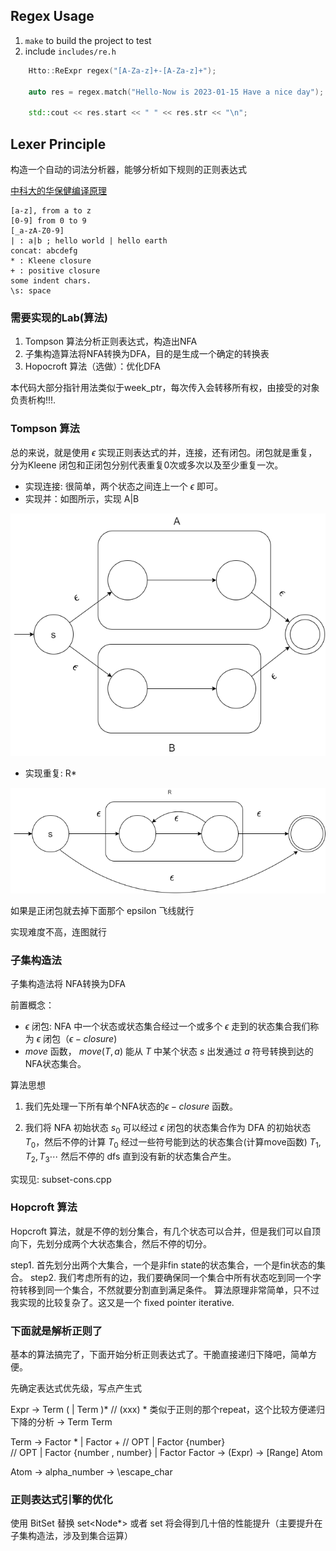 ## Regex Usage 
1. `make` to build the project to test
2. include `includes/re.h`
```cpp
    Htto::ReExpr regex("[A-Za-z]+-[A-Za-z]+");
    
    auto res = regex.match("Hello-Now is 2023-01-15 Have a nice day");

    std::cout << res.start << " " << res.str << "\n";
```

## Lexer Principle
构造一个自动的词法分析器，能够分析如下规则的正则表达式

[中科大的华保健编译原理](https://www.bilibili.com/video/BV16h411X7JY/?spm_id_from=333.999.0.0)

```
[a-z], from a to z
[0-9] from 0 to 9
[_a-zA-Z0-9] 
| : a|b ; hello world | hello earth
concat: abcdefg
* : Kleene closure
+ : positive closure
some indent chars.
\s: space
```

### 需要实现的Lab(算法)
1. Tompson 算法分析正则表达式，构造出NFA
2. 子集构造算法将NFA转换为DFA，目的是生成一个确定的转换表
3. Hopocroft 算法（选做）：优化DFA

本代码大部分指针用法类似于week_ptr，每次传入会转移所有权，由接受的对象负责析构!!!.


### Tompson 算法
总的来说，就是使用 $\epsilon$ 实现正则表达式的并，连接，还有闭包。闭包就是重复，分为Kleene 闭包和正闭包分别代表重复0次或多次以及至少重复一次。

* 实现连接: 很简单，两个状态之间连上一个 $\epsilon$ 即可。
* 实现并：如图所示，实现 A|B

![实现 A|B](./img/01-tompson-or.drawio.png)

* 实现重复: R* 

![实现重复](.\img\02-tompson-repeat.drawio.png)

如果是正闭包就去掉下面那个 epsilon 飞线就行

实现难度不高，连图就行

### 子集构造法
子集构造法将 NFA转换为DFA

前置概念：

* $\epsilon$ 闭包: NFA 中一个状态或状态集合经过一个或多个 $\epsilon$ 走到的状态集合我们称为 $\epsilon$ 闭包（$\epsilon-closure$)
* $move$ 函数， $move(T,a)$ 能从 $T$ 中某个状态 $s$ 出发通过 $a$ 符号转换到达的NFA状态集合。

算法思想

1.  我们先处理一下所有单个NFA状态的$\epsilon-closure$ 函数。

2. 我们将 NFA 初始状态 $s_0$ 可以经过 $\epsilon$ 闭包的状态集合作为 DFA 的初始状态 $T_0$，然后不停的计算 $T_0$ 经过一些符号能到达的状态集合(计算move函数) $T_1,T_2,T_3 \cdots$ 然后不停的 dfs 直到没有新的状态集合产生。

实现见: subset-cons.cpp 

### Hopcroft 算法
Hopcroft 算法，就是不停的划分集合，有几个状态可以合并，但是我们可以自顶向下，先划分成两个大状态集合，然后不停的切分。

step1. 首先划分出两个大集合，一个是非fin state的状态集合，一个是fin状态的集合。
step2. 我们考虑所有的边，我们要确保同一个集合中所有状态吃到同一个字符转移到同一个集合，不然就要分割直到满足条件。
算法原理非常简单，只不过我实现的比较复杂了。这又是一个 fixed pointer iterative.


### 下面就是解析正则了

基本的算法搞完了，下面开始分析正则表达式了。干脆直接递归下降吧，简单方便。

先确定表达式优先级，写点产生式

Expr -> Term ( | Term )* // (xxx) * 类似于正则的那个repeat，这个比较方便递归下降的分析
     -> Term Term 
     
Term -> Factor * 
      | Factor +
      // OPT | Factor {number}  
      // OPT | Factor {number , number} 
      | Factor 
Factor -> (Expr)
       -> [Range]
          Atom 

Atom -> alpha_number 
     -> \escape_char 

### 正则表达式引擎的优化
使用 BitSet 替换 set<Node*> 或者 set<int> 将会得到几十倍的性能提升（主要提升在子集构造法，涉及到集合运算）